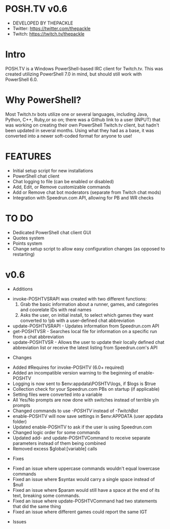 # POSH.TV v0.6
* DEVELOPED BY THEPACKLE
* Twitter: https://twitter.com/thepackle
* Twitch: https://twitch.tv/thepackle

# Intro
POSH.TV is a Windows PowerShell-based IRC client for Twitch.tv. This was created utilizing PowerShell 7.0 in mind, but should still work with PowerShell 6.0.

# Why PowerShell?
Most Twitch.tv bots utilize one or several languages, including Java, Python, C++, Ruby,or so on; there was a Github link to a user (INPUT) that was working on creating their own PowerShell Twitch.tv client, but hadn't been updated in several months. Using what they had as a base, it was converted into a newer soft-coded format for anyone to use!

# FEATURES
- Initial setup script for new installations
- PowerShell chat client
- Chat logging to file (can be enabled or disabled)
- Add, Edit, or Remove customizable commands
- Add or Remove chat bot moderators (separate from Twitch chat mods)
- Integration with Speedrun.com API, allowing for PB and WR checks

# TO DO
- Dedicated PowerShell chat client GUI
- Quotes system
- Points system
- Change setup script to allow easy configuration changes (as opposed to restarting)

# v0.6
* Additions
- invoke-POSHTVSRAPI was created with two different functions:
    1) Grab the basic information about a runner, games, and categories and coorelate IDs with real names
    2) Asks the user, on initial install, to select which games they want converted to !pb with a user-defined chat abbreviation
- update-POSHTVSRAPI - Updates information from Speedrun.com API
- get-POSHTVSR - Searches local file for information on a specific run from a chat abbreviation
- update-POSHTVSR - Allows the user to update their locally defined chat abbreviation list or receive the latest listing from Speedrun.com's API

* Changes
- Added #Requires for invoke-POSHTV (6.0+ required)
- Added an incompatible version warning to the beginning of enable-POSHTV
- Logging is now sent to $env:appdata\POSHTV\logs\, if $logs is $true
- Collection check for your Speedrun.com PBs on startup (if applicable)
- Setting files were converted into a variable
- All Yes/No prompts are now done with switches instead of terrible y/n prompts
- Changed commands to use *-POSHTV* instead of *-TwitchBot*
- enable-POSHTV will now save settings in $env:APPDATA (user appdata folder)
- Updated enable-POSHTV to ask if the user is using Speedrun.com
- Changed logic order for some commands
- Updated add- and update-POSHTVCommand to receive separate parameters instead of them being combined
- Removed excess $global:[variable] calls

* Fixes
- Fixed an issue where uppercase commands wouldn't equal lowercase commands
- Fixed an issue where $syntax would carry a single space instead of $null
- Fixed an issue where $param would still have a space at the end of its text, breaking some commands.
- Fixed an issue where update-POSHTVCommand had two statements that did the same thing
- Fixed an issue where different games could report the same IGT

* Issues
